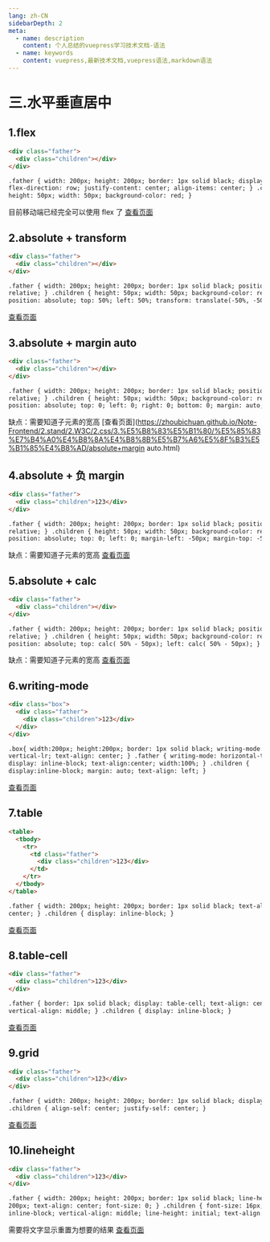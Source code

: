 ```yaml
---
lang: zh-CN
sidebarDepth: 2
meta:
  - name: description
    content: 个人总结的vuepress学习技术文档-语法
  - name: keywords
    content: vuepress,最新技术文档,vuepress语法,markdown语法
---
```


# 三.水平垂直居中

## 1.flex

```html
<div class="father">
  <div class="children"></div>
</div>

.father { width: 200px; height: 200px; border: 1px solid black; display: flex;
flex-direction: row; justify-content: center; align-items: center; } .children {
height: 50px; width: 50px; background-color: red; }
```

目前移动端已经完全可以使用 flex 了
[查看页面](https://zhoubichuan.github.io/Note-Frontend/2.stand/2.W3C/2.css/3.%E5%B8%83%E5%B1%80/%E5%85%83%E7%B4%A0%E4%B8%8A%E4%B8%8B%E5%B7%A6%E5%8F%B3%E5%B1%85%E4%B8%AD/flex.html)

## 2.absolute + transform

```html
<div class="father">
  <div class="children"></div>
</div>

.father { width: 200px; height: 200px; border: 1px solid black; position:
relative; } .children { height: 50px; width: 50px; background-color: red;
position: absolute; top: 50%; left: 50%; transform: translate(-50%, -50%); }
```

[查看页面](https://zhoubichuan.github.io/Note-Frontend/2.stand/2.W3C/2.css/3.%E5%B8%83%E5%B1%80/%E5%85%83%E7%B4%A0%E4%B8%8A%E4%B8%8B%E5%B7%A6%E5%8F%B3%E5%B1%85%E4%B8%AD/absolute+transform.html)

## 3.absolute + margin auto

```html
<div class="father">
  <div class="children"></div>
</div>

.father { width: 200px; height: 200px; border: 1px solid black; position:
relative; } .children { height: 50px; width: 50px; background-color: red;
position: absolute; top: 0; left: 0; right: 0; bottom: 0; margin: auto; }
```

缺点：需要知道子元素的宽高
[查看页面](https://zhoubichuan.github.io/Note-Frontend/2.stand/2.W3C/2.css/3.%E5%B8%83%E5%B1%80/%E5%85%83%E7%B4%A0%E4%B8%8A%E4%B8%8B%E5%B7%A6%E5%8F%B3%E5%B1%85%E4%B8%AD/absolute+margin auto.html)

## 4.absolute + 负 margin

```html
<div class="father">
  <div class="children">123</div>
</div>

.father { width: 200px; height: 200px; border: 1px solid black; position:
relative; } .children { height: 50px; width: 50px; background-color: red;
position: absolute; top: 0; left: 0; margin-left: -50px; margin-top: -50px; }
```

缺点：需要知道子元素的宽高
[查看页面](https://zhoubichuan.github.io/Note-Frontend/2.stand/2.W3C/2.css/3.%E5%B8%83%E5%B1%80/%E5%85%83%E7%B4%A0%E4%B8%8A%E4%B8%8B%E5%B7%A6%E5%8F%B3%E5%B1%85%E4%B8%AD/absolute+负margin.html)

## 5.absolute + calc

```html
<div class="father">
  <div class="children"></div>
</div>

.father { width: 200px; height: 200px; border: 1px solid black; position:
relative; } .children { height: 50px; width: 50px; background-color: red;
position: absolute; top: calc( 50% - 50px); left: calc( 50% - 50px); }
```

缺点：需要知道子元素的宽高
[查看页面](https://zhoubichuan.github.io/Note-Frontend/2.stand/2.W3C/2.css/3.%E5%B8%83%E5%B1%80/%E5%85%83%E7%B4%A0%E4%B8%8A%E4%B8%8B%E5%B7%A6%E5%8F%B3%E5%B1%85%E4%B8%AD/absolute+calc.html)

## 6.writing-mode

```html
<div class="box">
  <div class="father">
    <div class="children">123</div>
  </div>
</div>

.box{ width:200px; height:200px; border: 1px solid black; writing-mode:
vertical-lr; text-align: center; } .father { writing-mode: horizontal-tb;
display: inline-block; text-align:center; width:100%; } .children {
display:inline-block; margin: auto; text-align: left; }
```

[查看页面](https://zhoubichuan.github.io/Note-Frontend/2.stand/2.W3C/2.css/3.%E5%B8%83%E5%B1%80/%E5%85%83%E7%B4%A0%E4%B8%8A%E4%B8%8B%E5%B7%A6%E5%8F%B3%E5%B1%85%E4%B8%AD/writing-mode.html)

## 7.table

```html
<table>
  <tbody>
    <tr>
      <td class="father">
        <div class="children">123</div>
      </td>
    </tr>
  </tbody>
</table>

.father { width: 200px; height: 200px; border: 1px solid black; text-align:
center; } .children { display: inline-block; }
```

[查看页面](https://zhoubichuan.github.io/Note-Frontend/2.stand/2.W3C/2.css/3.%E5%B8%83%E5%B1%80/%E5%85%83%E7%B4%A0%E4%B8%8A%E4%B8%8B%E5%B7%A6%E5%8F%B3%E5%B1%85%E4%B8%AD/table.html)

## 8.table-cell

```html
<div class="father">
  <div class="children">123</div>
</div>

.father { border: 1px solid black; display: table-cell; text-align: center;
vertical-align: middle; } .children { display: inline-block; }
```

[查看页面](https://zhoubichuan.github.io/Note-Frontend/2.stand/2.W3C/2.css/3.%E5%B8%83%E5%B1%80/%E5%85%83%E7%B4%A0%E4%B8%8A%E4%B8%8B%E5%B7%A6%E5%8F%B3%E5%B1%85%E4%B8%AD/table-cell.html)

## 9.grid

```html
<div class="father">
  <div class="children">123</div>
</div>

.father { width: 200px; height: 200px; border: 1px solid black; display: grid; }
.children { align-self: center; justify-self: center; }
```

[查看页面](https://zhoubichuan.github.io/Note-Frontend/2.stand/2.W3C/2.css/3.%E5%B8%83%E5%B1%80/%E5%85%83%E7%B4%A0%E4%B8%8A%E4%B8%8B%E5%B7%A6%E5%8F%B3%E5%B1%85%E4%B8%AD/grid.html)

## 10.lineheight

```html
<div class="father">
  <div class="children">123</div>
</div>

.father { width: 200px; height: 200px; border: 1px solid black; line-height:
200px; text-align: center; font-size: 0; } .children { font-size: 16px; display:
inline-block; vertical-align: middle; line-height: initial; text-align: left; }
```

需要将文字显示重置为想要的结果
[查看页面](https://zhoubichuan.github.io/Note-Frontend/2.stand/2.W3C/2.css/3.%E5%B8%83%E5%B1%80/%E5%85%83%E7%B4%A0%E4%B8%8A%E4%B8%8B%E5%B7%A6%E5%8F%B3%E5%B1%85%E4%B8%AD/lineheight.html)
